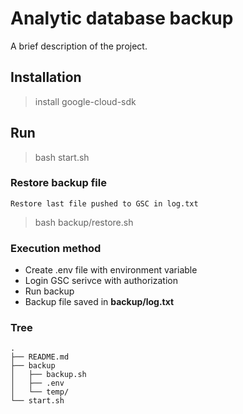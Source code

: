 # Analytic database backup

A brief description of the project.

## Installation

> install google-cloud-sdk

## Run
> bash start.sh

### Restore backup file
`Restore last file pushed to GSC in log.txt`

> bash backup/restore.sh

### Execution method
- Create .env file with environment variable
- Login GSC serivce with authorization
- Run backup
- Backup file saved in **backup/log.txt**

### Tree
```
.
├── README.md
├── backup
│   ├── backup.sh
│   ├── .env
│   └── temp/
└── start.sh
```
